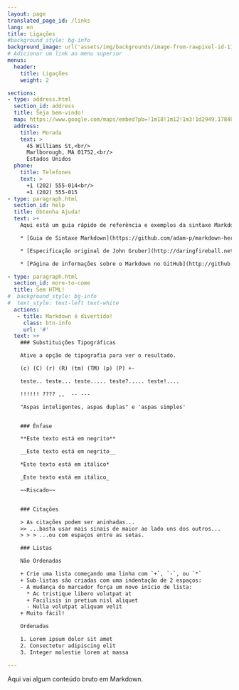 ```yaml
---
layout: page
translated_page_id: /links
lang: en
title: Ligações
#background_style: bg-info
background_image: url('assets/img/backgrounds/image-from-rawpixel-id-1199650-jpeg.jpg')
# Adicionar um link ao menu superior
menus:
  header:
    title: Ligações
    weight: 2

sections:
- type: address.html
  section_id: address
  title: Seja bem-vindo!
  map: https://www.google.com/maps/embed?pb=!1m18!1m12!1m3!1d2949.1784803899586!2d-71.56614568458906!3d42.338717979188324!2m3!1f0!2f0!3f0!3m2!1i1024!2i768!4f13.1!3m3!1m2!1s0x0%3A0x6335220b7c08850a!2sMarlborough%20District%20Court!5e0!3m2!1sen!2sbg!4v1583193778570!5m2!1sen!2sbg
  address:
    title: Morada
    text: >
      45 Williams St,<br/>
      Marlborough, MA 01752,<br/>
      Estados Unidos
  phone:
    title: Telefones
    text: >
      +1 (202) 555-014<br/>
      +1 (202) 555-015
- type: paragraph.html
  section_id: help
  title: Obtenha Ajuda!
  text: >+
    Aqui está um guia rápido de referência e exemplos da sintaxe Markdown:

    * [Guia de Sintaxe Markdown](https://github.com/adam-p/markdown-here/wiki/Markdown-Cheatsheet).

    * [Especificação original de John Gruber](http://daringfireball.net/projects/markdown/).

    * [Página de informações sobre o Markdown no GitHub](http://github.github.com/github-flavored-markdown/).

- type: paragraph.html
  section_id: more-to-come
  title: Sem HTML!
#  background_style: bg-info
#  text_style: text-left text-white
  actions:
   - title: Markdown é divertido!
     class: btn-info
     url: '#'
  text: >+
    ### Substituições Tipográficas

    Ative a opção de tipografia para ver o resultado.

    (c) (C) (r) (R) (tm) (TM) (p) (P) +-

    teste.. teste... teste..... teste?..... teste!....

    !!!!!! ???? ,,  -- ---

    "Aspas inteligentes, aspas duplas" e 'aspas simples'


    ### Ênfase

    **Este texto está em negrito**

    __Este texto está em negrito__

    *Este texto está em itálico*

    _Este texto está em itálico_

    ~~Riscado~~


    ### Citações

    > As citações podem ser aninhadas...
    >> ...basta usar mais sinais de maior ao lado uns dos outros...
    > > > ...ou com espaços entre as setas.

    ### Listas

    Não Ordenadas

    + Crie uma lista começando uma linha com `+`, `-`, ou `*`
    + Sub-listas são criadas com uma indentação de 2 espaços:
    - A mudança do marcador força um novo início de lista:
      * Ac tristique libero volutpat at
      + Facilisis in pretium nisl aliquet
      - Nulla volutpat aliquam velit
    + Muito fácil!

    Ordenadas

    1. Lorem ipsum dolor sit amet
    2. Consectetur adipiscing elit
    3. Integer molestie lorem at massa

---
```

Aqui vai algum conteúdo bruto em Markdown.
